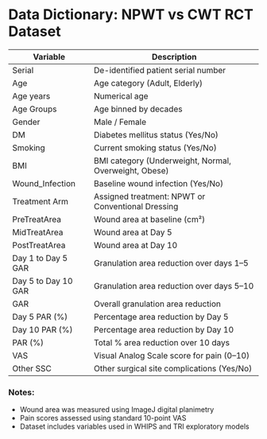 # Data Dictionary: NPWT vs CWT RCT Dataset

| Variable                  | Description                                                                 |
|---------------------------|-----------------------------------------------------------------------------|
| Serial                   | De-identified patient serial number                                         |
| Age                      | Age category (Adult, Elderly)                                               |
| Age years                | Numerical age                                                               |
| Age Groups               | Age binned by decades                                                       |
| Gender                   | Male / Female                                                               |
| DM                       | Diabetes mellitus status (Yes/No)                                           |
| Smoking                  | Current smoking status (Yes/No)                                             |
| BMI                      | BMI category (Underweight, Normal, Overweight, Obese)                       |
| Wound_Infection          | Baseline wound infection (Yes/No)                                           |
| Treatment Arm            | Assigned treatment: NPWT or Conventional Dressing                           |
| PreTreatArea             | Wound area at baseline (cm²)                                                |
| MidTreatArea             | Wound area at Day 5                                                         |
| PostTreatArea            | Wound area at Day 10                                                        |
| Day 1 to Day 5 GAR       | Granulation area reduction over days 1–5                                    |
| Day 5 to Day 10 GAR      | Granulation area reduction over days 5–10                                   |
| GAR                      | Overall granulation area reduction                                          |
| Day 5 PAR (%)            | Percentage area reduction by Day 5                                          |
| Day 10 PAR (%)           | Percentage area reduction by Day 10                                         |
| PAR (%)                  | Total % area reduction over 10 days                                         |
| VAS                      | Visual Analog Scale score for pain (0–10)                                   |
| Other SSC                | Other surgical site complications (Yes/No)                                  |

### Notes:
- Wound area was measured using ImageJ digital planimetry
- Pain scores assessed using standard 10-point VAS
- Dataset includes variables used in WHIPS and TRI exploratory models
